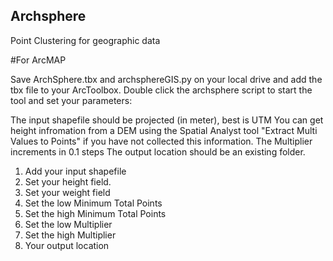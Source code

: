 ## Archsphere
Point Clustering for geographic data

#For ArcMAP

Save ArchSphere.tbx and archsphereGIS.py on your local drive and add the tbx file to your ArcToolbox.
Double click the archsphere script to start the tool and set your parameters:

The input shapefile should be projected (in meter), best is UTM
You can get height infromation from a DEM using the Spatial Analyst tool "Extract Multi Values to Points" if you have not collected this information.
The Multiplier increments in 0.1 steps
The output location should be an existing folder.

1. Add your input shapefile
2. Set your height field. 
3. Set your weight field
4. Set the low Minimum Total Points
5. Set the high Minimum Total Points
6. Set the low Multiplier
7. Set the high Multiplier
8. Your output location  


